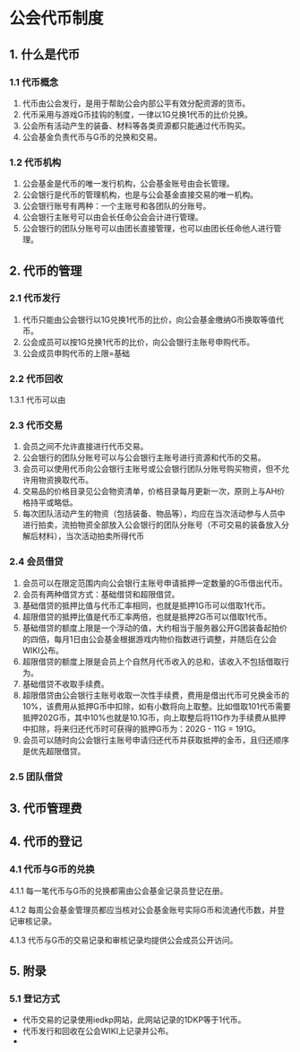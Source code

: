 # 公会代币制度

## 1. 什么是代币

### 1.1 代币概念

1. 代币由公会发行，是用于帮助公会内部公平有效分配资源的货币。
2. 代币采用与游戏G币挂钩的制度，一律以1G兑换1代币的比价兑换。
3. 公会所有活动产生的装备、材料等各类资源都只能通过代币购买。
4. 公会基金负责代币与G币的兑换和交易。

### 1.2 代币机构

1. 公会基金是代币的唯一发行机构，公会基金账号由会长管理。
2. 公会银行是代币的管理机构，也是与公会基金直接交易的唯一机构。
3. 公会银行账号有两种：一个主账号和各团队的分账号。
4. 公会银行主账号可以由会长任命公会会计进行管理。
5. 公会银行的团队分账号可以由团长直接管理，也可以由团长任命他人进行管理。

## 2. 代币的管理

### 2.1 代币发行

1. 代币只能由公会银行以1G兑换1代币的比价，向公会基金缴纳G币换取等值代币。
2. 公会成员可以按1G兑换1代币的比价，向公会银行主账号申购代币。
3. 公会成员申购代币的上限=基础



### 2.2 代币回收

1.3.1 代币可以由

### 2.3 代币交易

1. 会员之间不允许直接进行代币交易。
2. 公会银行的团队分账号可以与公会银行主账号进行资源和代币的交易。
3. 会员可以使用代币向公会银行主账号或公会银行团队分账号购买物资，但不允许用物资换取代币。
4. 交易品的价格目录见公会物资清单，价格目录每月更新一次，原则上与AH价格持平或略低。
5. 每次团队活动产生的物资（包括装备、物品等），均应在当次活动参与人员中进行拍卖，流拍物资全部放入公会银行的团队分账号（不可交易的装备放入分解后材料），当次活动拍卖所得代币

### 2.4 会员借贷

1. 会员可以在限定范围内向公会银行主账号申请抵押一定数量的G币借出代币。
2. 会员有两种借贷方式：基础借贷和超限借贷。
3. 基础借贷的抵押比值与代币汇率相同，也就是抵押1G币可以借取1代币。
4. 超限借贷的抵押比值是代币汇率两倍，也就是抵押2G币可以借取1代币。
5. 基础借贷的额度上限是一个浮动的值，大约相当于服务器公开G团装备起拍价的四倍，每月1日由公会基金根据游戏内物价指数进行调整，并随后在公会WIKI公布。
6. 超限借贷的额度上限是会员上个自然月代币收入的总和，该收入不包括借取行为。
7. 基础借贷不收取手续费。
8. 超限借贷由公会银行主账号收取一次性手续费，费用是借出代币可兑换金币的10%，该费用从抵押G币中扣除，如有小数将向上取整。比如借取101代币需要抵押202G币，其中10%也就是10.1G币，向上取整后将11G作为手续费从抵押中扣除，将来归还代币时可获得的抵押G币为：202G - 11G = 191G。
9. 会员可以随时向公会银行主账号申请归还代币并获取抵押的金币，且归还顺序是优先超限借贷。

### 2.5 团队借贷





## 3. 代币管理费



## 4. 代币的登记

### 4.1 代币与G币的兑换

4.1.1 每一笔代币与G币的兑换都需由公会基金记录员登记在册。

4.1.2 每周公会基金管理员都应当核对公会基金账号实际G币和流通代币数，并登记审核记录。

4.1.3 代币与G币的交易记录和审核记录均提供公会成员公开访问。



## 5. 附录

### 5.1 登记方式

- 代币交易的记录使用iedkp网站，此网站记录的1DKP等于1代币。
- 代币发行和回收在公会WIKI上记录并公布。
- 